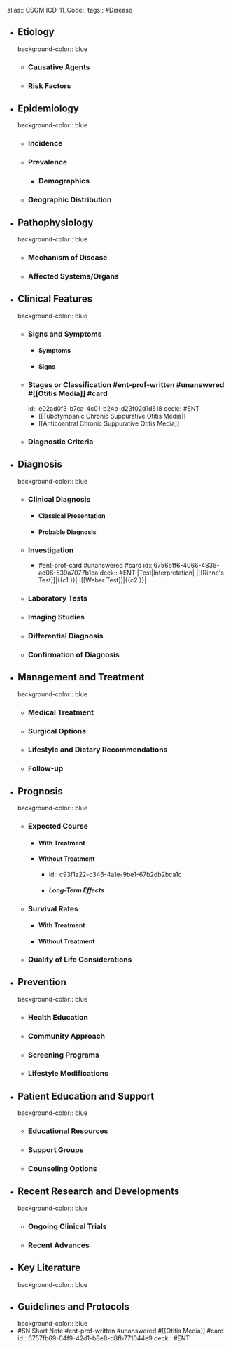 alias:: CSOM
ICD-11_Code::
tags:: #Disease

- ## Etiology
  background-color:: blue
	- ### Causative Agents
	- ### Risk Factors
- ## Epidemiology
  background-color:: blue
	- ### Incidence
	- ### Prevalence
		- ### Demographics
	- ### Geographic Distribution
- ## Pathophysiology
  background-color:: blue
	- ### Mechanism of Disease
	- ### Affected Systems/Organs
- ## Clinical Features
  background-color:: blue
	- ### Signs and Symptoms
		- #### Symptoms
		- #### Signs
	- ### Stages or Classification #ent-prof-written #unanswered #[[Otitis Media]] #card
	  id:: e02ad0f3-b7ca-4c01-b24b-d23f02d1d618
	  deck:: #ENT
		- [[Tubotympanic Chronic Suppurative Otitis Media]]
		- [[Anticoantral Chronic Suppurative Otitis Media]]
	- ### Diagnostic Criteria
- ## Diagnosis
  background-color:: blue
	- ### Clinical Diagnosis
		- #### Classical Presentation
		- #### Probable Diagnosis
	- ### Investigation
		- #ent-prof-card #unanswered #card
		  id:: 6756bff6-4066-4836-ad06-539a7077b1ca
		  deck:: #ENT
		  |Test|Interpretation|
		  |[[Rinne's Test]]|{{c1 }}|
		  |[[Weber Test]]|{{c2 }}|
	- ### Laboratory Tests
	- ### Imaging Studies
	- ### Differential Diagnosis
	- ### Confirmation of Diagnosis
- ## Management and Treatment
  background-color:: blue
	- ### Medical Treatment
	- ### Surgical Options
	- ### Lifestyle and Dietary Recommendations
	- ### Follow-up
- ## Prognosis
  background-color:: blue
	- ### Expected Course
		- #### With Treatment
		- #### Without Treatment
			- id:: c93f1a22-c346-4a1e-9be1-67b2db2bca1c
			- ##### Long-Term Effects
	- ### Survival Rates
		- #### With Treatment
		- #### Without Treatment
	- ### Quality of Life Considerations
- ## Prevention
  background-color:: blue
	- ### Health Education
	- ### Community Approach
	- ### Screening Programs
	- ### Lifestyle Modifications
- ## Patient Education and Support
  background-color:: blue
	- ### Educational Resources
	- ### Support Groups
	- ### Counseling Options
- ## Recent Research and Developments
  background-color:: blue
	- ### Ongoing Clinical Trials
	- ### Recent Advances
- ## Key Literature
  background-color:: blue
- ## Guidelines and Protocols
  background-color:: blue
- #SN Short Note #ent-prof-written #unanswered #[[Otitis Media]] #card
  id:: 6757fb69-04f9-42d1-b8e8-d8fb771044e9
  deck:: #ENT